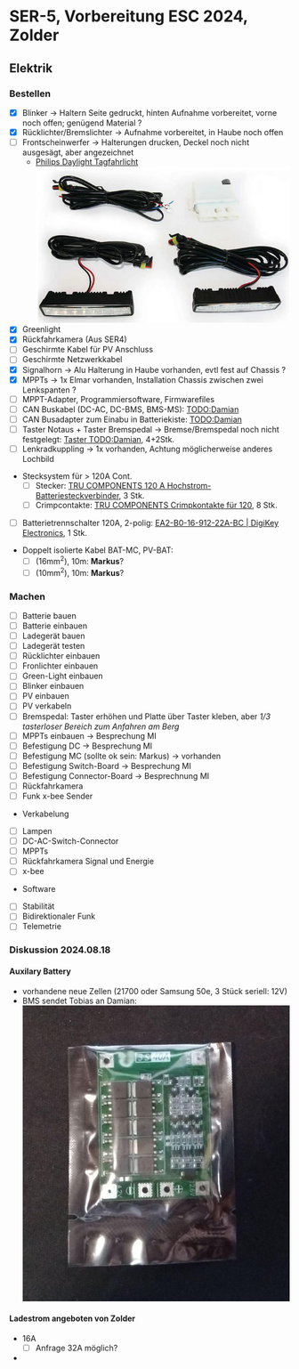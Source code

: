 # SER-5, Vorbereitung ESC 2024, Zolder
## Elektrik
### Bestellen

- [x] Blinker  -> Haltern Seite gedruckt, hinten Aufnahme vorbereitet, vorne noch offen;  genügend Material ?
- [x] Rücklichter/Bremslichter  -> Aufnahme vorbereitet, in Haube noch offen
- [ ] Frontscheinwerfer  -> Halterungen drucken, Deckel noch nicht ausgesägt, aber angezeichnet
  - [Philips Daylight Tagfahrlicht](https://www.galaxus.ch/de/s4/product/philips-daylight-9-led-tagfahrlicht-autolampe-3515199)  
  ![1724002949269](image/todo-ESC2024/1724002949269.png)
- [x] Greenlight
- [x] Rückfahrkamera (Aus SER4)
- [ ] Geschirmte Kabel für PV Anschluss
- [ ] Geschirmte Netzwerkkabel
- [x] Signalhorn  -> Alu Halterung in Haube vorhanden, evtl fest auf Chassis ?
- [x] MPPTs  -> 1x Elmar vorhanden, Installation Chassis zwischen zwei Lenkspanten ?
- [ ] MPPT-Adapter, Programmiersoftware, Firmwarefiles
- [ ] CAN Buskabel (DC-AC, DC-BMS, BMS-MS): [TODO:Damian]()
- [ ] CAN Busadapter zum Einabu in Batteriekiste: [TODO:Damian]()
- [ ] Taster Notaus + Taster Bremspedal  -> Bremse/Bremspedal noch nicht festgelegt: [Taster TODO:Damian](), 4+2Stk.
- [ ] Lenkradkuppling  -> 1x vorhanden, Achtung möglicherweise anderes Lochbild
- Stecksystem für > 120A Cont.
  - [ ] Stecker: [TRU COMPONENTS 120 A Hochstrom-Batteriesteckverbinder](https://www.digikey.ch/de/products/detail/anderson-power-products-inc/6810G1-BK/10650491), 3 Stk.
  - [ ] Crimpcontakte: [TRU COMPONENTS Crimpkontakte für 120](https://www.digikey.ch/de/products/detail/anderson-power-products-inc/5952-BK/10650106?_gl=1*1mxc0ed*_up*MQ..&gclid=Cj0KCQjwt4a2BhD6ARIsALgH7DrMladF9adOhY-EsoNlt_giy1ZYxhsFlQVPnqXxDVP8JV_Acz3C0fsaAlDoEALw_wcB), 8 Stk.
- [ ] Batterietrennschalter 120A, 2-polig: [EA2-B0-16-912-22A-BC | DigiKey Electronics](https://www.digikey.ch/de/products/detail/carling-technologies/EA2-B0-16-912-22A-BC/15287086), 1 Stk.
- Doppelt isolierte Kabel BAT-MC, PV-BAT:
  - [ ] (16mm<sup>2</sup>), 10m: []() **Markus**?
  - [ ] (10mm<sup>2</sup>), 10m: []() **Markus**?

### Machen

- [ ] Batterie bauen
- [ ] Batterie einbauen
- [ ] Ladegerät bauen
- [ ] Ladegerät testen
- [ ] Rücklichter einbauen
- [ ] Fronlichter einbauen
- [ ] Green-Light einbauen
- [ ] Blinker einbauen
- [ ] PV einbauen
- [ ] PV verkabeln
- [ ] Bremspedal: Taster erhöhen und Platte über Taster kleben, aber _1/3 tasterloser Bereich zum Anfahren am Berg_ 
- [ ] MPPTs einbauen  -> Besprechung MI
- [ ] Befestigung DC   -> Besprechung MI
- [ ] Befestigung MC (sollte ok sein: Markus)  -> vorhanden
- [ ] Befestigung Switch-Board  -> Besprechung MI
- [ ] Befestigung Connector-Board  -> Besprechnung MI
- [ ] Rückfahrkamera
- [ ] Funk x-bee Sender
- Verkabelung
- [ ] Lampen
- [ ] DC-AC-Switch-Connector
- [ ] MPPTs
- [ ] Rückfahrkamera Signal und Energie
- [ ] x-bee
- Software
- [ ] Stabilität
- [ ] Bidirektionaler Funk
- [ ] Telemetrie

### Diskussion 2024.08.18
#### Auxilary Battery

- vorhandene neue Zellen (21700  oder Samsung 50e, 3 Stück seriell: 12V)
- BMS sendet Tobias an Damian:![1724002403755](image/todo-ESC2024/1724002403755.png)

#### Ladestrom angeboten von Zolder

- 16A
  - [ ] Anfrage 32A möglich?
- 

